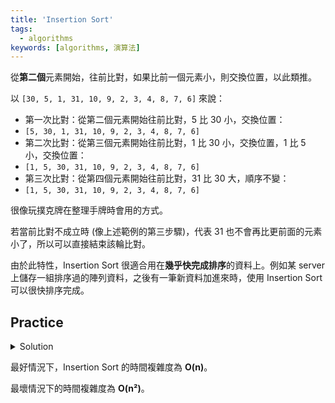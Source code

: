 ```yaml
---
title: 'Insertion Sort'
tags:
  - algorithms
keywords: [algorithms, 演算法]
---
```


從**第二個**元素開始，往前比對，如果比前一個元素小，則交換位置，以此類推。

以 `[30, 5, 1, 31, 10, 9, 2, 3, 4, 8, 7, 6]` 來說：
- 第一次比對：從第二個元素開始往前比對，5 比 30 小，交換位置：
- `[5, 30, 1, 31, 10, 9, 2, 3, 4, 8, 7, 6]`
- 第二次比對：從第三個元素開始往前比對，1 比 30 小，交換位置，1 比 5 小，交換位置：
- `[1, 5, 30, 31, 10, 9, 2, 3, 4, 8, 7, 6]`
- 第三次比對：從第四個元素開始往前比對，31 比 30 大，順序不變：
- `[1, 5, 30, 31, 10, 9, 2, 3, 4, 8, 7, 6]`

很像玩撲克牌在整理手牌時會用的方式。

若當前比對不成立時 (像上述範例的第三步驟)，代表 31 也不會再比更前面的元素小了，所以可以直接結束該輪比對。

由於此特性，Insertion Sort 很適合用在**幾乎快完成排序**的資料上。例如某 server 上儲存一組排序過的陣列資料，之後有一筆新資料加進來時，使用 Insertion Sort 可以很快排序完成。

## Practice

<details>
  <summary>Solution</summary>

  ```js
  function insertionSort(arr) {
    for (let i = 1; i < arr.length; i++) {
      let j = i;
      while (j > 0 && arr[j] < arr[j - 1]) {
        [arr[j], arr[j - 1]] = [arr[j - 1], arr[j]];
        j--;
      }
    }
    return arr;
  }
  ```

  比較白話文的寫法：

  ```js
  function insertionSort(arr) {
    for (let i = 1; i < array.length; i++) {
      for (let j = i; j > 0; j--) {
        if (array[j] < array[j - 1]) {
          let temp = array[j];
          array[j] = array[j - 1];
          array[j - 1] = temp;
        } else {
          break;
        }
      }
    }
    return array;
  }
  ```

  還有另種較好的寫法：

  ```js
  function insertionSort(arr) {
    for (let i = 1; i < arr.length; i++) {
      let temp = arr[i];
      let j = i;
      while (j > 0 && arr[j - 1] > temp) {
        arr[j] = arr[j - 1];
        j--;
      }
      arr[j] = temp;
    }
    return arr;
  }
  // 以 [1, 3, 5, 7, 11, 13, 9] 來說，
  // 在 i 等於 6 的最後一輪比對時，
  // 先將當前元素 9 存起來 (temp)
  // 9 比 13 小，故 index 6 的位置放 13：[1, 3, 5, 7, 11, 13, 13]
  // 繼續比對，9 比 11 小，故 index 5 的位置放 11：[1, 3, 5, 7, 11, 11, 13]
  // 繼續比對，9 比 7 大，結束該輪比對，將 temp 放到目前 index 4 的位置，即：[1, 3, 5, 7, 9, 11, 13]
  ```
</details>

最好情況下，Insertion Sort 的時間複雜度為 **O(n)**。

最壞情況下的時間複雜度為 **O(n²)**。
